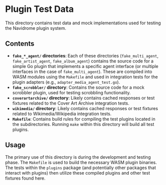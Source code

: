 # Plugin Test Data

This directory contains test data and mock implementations used for testing the Navidrome plugin system.

## Contents

- **`fake_*_agent/` directories**: Each of these directories (`fake_multi_agent`, `fake_artist_agent`, `fake_album_agent`) contains the source code for a simple Go plugin that implements a specific agent interface (or multiple interfaces in the case of `fake_multi_agent`). These are compiled into WASM modules using the `Makefile` and used in integration tests for the plugin adapters (e.g., `adapter_media_agent_test.go`).
- **`fake_scrobbler/` directory**: Contains the source code for a mock scrobbler plugin, used for testing scrobbling functionality.
- **`coverartarchive/` directory**: Likely contains cached responses or test fixtures related to the Cover Art Archive integration tests.
- **`wikimedia/` directory**: Likely contains cached responses or test fixtures related to Wikimedia/Wikipedia integration tests.
- **`Makefile`**: Contains build rules for compiling the test plugins located in the subdirectories. Running `make` within this directory will build all test plugins.

## Usage

The primary use of this directory is during the development and testing phase. The `Makefile` is used to build the necessary WASM plugin binaries. The tests within the `plugins` package (and potentially other packages that interact with plugins) then utilize these compiled plugins and other test fixtures found here.
